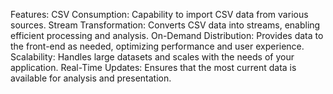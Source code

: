 Features:
CSV Consumption: Capability to import CSV data from various sources.
Stream Transformation: Converts CSV data into streams, enabling efficient processing and analysis.
On-Demand Distribution: Provides data to the front-end as needed, optimizing performance and user experience.
Scalability: Handles large datasets and scales with the needs of your application.
Real-Time Updates: Ensures that the most current data is available for analysis and presentation.
